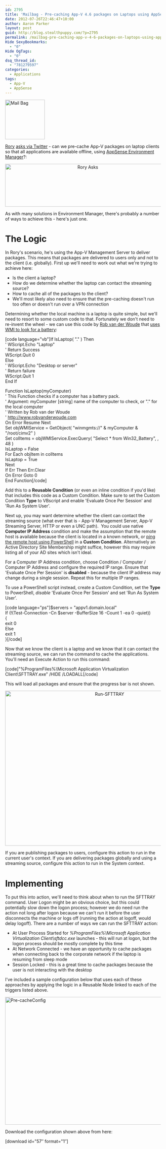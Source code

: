 ```yaml
---
id: 2795
title: 'Mailbag - Pre-caching App-V 4.6 packages on Laptops using AppSense Environment Manager 8'
date: 2012-07-26T22:46:47+10:00
author: Aaron Parker
layout: post
guid: http://blog.stealthpuppy.com/?p=2795
permalink: /mailbag-pre-caching-app-v-4-6-packages-on-laptops-using-appsense-environment-manager-8/
Hide SexyBookmarks:
  - "0"
Hide OgTags:
  - "0"
dsq_thread_id:
  - "781279597"
categories:
  - Applications
tags:
  - App-V
  - AppSense
---
```

<img class="size-full wp-image-2631 alignnone" title="Mail Bag" src="http://stealthpuppy.com/wp-content/uploads/2012/02/Mail-Bag.png" alt="Mail Bag" width="128" height="128" />

[Rory](https://twitter.com/Rorymon) [asks via Twitter](https://twitter.com/Rorymon/status/228536440403931136) - can we pre-cache App-V packages on laptop clients so that all applications are available offline, using [AppSense Environment Manager](http://www.appsense.com/policy-and-governance)?:

<p style="text-align: center;">
  <img class="size-full wp-image-2796 aligncenter" title="Rory Asks" src="http://stealthpuppy.com/wp-content/uploads/2012/07/RoryAsks.png" alt="Rory Asks" width="519" height="138" srcset="https://stealthpuppy.com/wp-content/uploads/2012/07/RoryAsks.png 519w, https://stealthpuppy.com/wp-content/uploads/2012/07/RoryAsks-150x39.png 150w, https://stealthpuppy.com/wp-content/uploads/2012/07/RoryAsks-300x79.png 300w" sizes="(max-width: 519px) 100vw, 519px" />
</p>

<p style="text-align: left;">
  As with many solutions in Environment Manager, there's probably a number of ways to achieve this - here's just one.
</p>

# The Logic

<p style="text-align: left;">
  In Rory's scenario, he's using the App-V Management Server to deliver packages. This means that packages are delivered to users only and not to the client (i.e. globally). First up we'll need to work out what we're trying to achieve here:
</p>

  * Is the client a laptop?
  * How do we determine whether the laptop can contact the streaming source?
  * How to cache all of the packages to the client?
  * We'll most likely also need to ensure that the pre-caching doesn't run too often or doesn't run over a VPN connection

Determining whether the local machine is a laptop is quite simple, but we'll need to resort to some custom code to that. Fortunately we don't need to re-invent the wheel - we can use this code by [Rob van der Woude](http://www.robvanderwoude.com/) that [uses WMI to look for a battery](http://www.robvanderwoude.com/vbstech_inventory_laptop.php):

[code language="vb"]If IsLaptop( "." ) Then  
' WScript.Echo "Laptop"  
' Return Success  
WScript.Quit 0  
Else  
' WScript.Echo "Desktop or server"  
' Return failure  
WScript.Quit 1  
End If

Function IsLaptop(myComputer)  
' This Function checks if a computer has a battery pack.  
' Argument: myComputer [string] name of the computer to check, or "." for the local computer  
' Written by Rob van der Woude  
' http://www.robvanderwoude.com  
On Error Resume Next  
Set objWMIService = GetObject( "winmgmts://" & myComputer & "/root/cimv2" )  
Set colItems = objWMIService.ExecQuery( "Select * from Win32_Battery", , 48 )  
IsLaptop = False  
For Each objItem in colItems  
IsLaptop = True  
Next  
If Err Then Err.Clear  
On Error Goto 0  
End Function[/code]

Add this to a **Reusable Condition** (or even an inline condition if you'd like) that includes this code as a Custom Condition. Make sure to set the Custom Condition **Type** to VBscript and enable 'Evaluate Once Per Session' and 'Run As System User'.

Next up, you may want determine whether the client can contact the streaming source (what ever that is - App-V Management Server, App-V Streaming Server, HTTP or even a UNC path).  You could use native **Computer IP Address** condition and make the assumption that the remote host is available because the client is located in a known network, or [ping the remote host using PowerShell](http://blogs.technet.com/b/heyscriptingguy/archive/2012/02/24/use-powershell-to-test-connectivity-on-remote-servers.aspx) in a **Custom Condition**. Alternatively an Active Directory Site Membership might suffice, however this may require listing all of your AD sites which isn't ideal.

For a Computer IP Address condition, choose Condition / Computer / Computer IP Address and configure the required IP range. Ensure that 'Evaluate Once Per Session' is **disabled** - because the client IP address may change during a single session. Repeat this for multiple IP ranges.

To use a PowerShell script instead, create a Custom Condition, set the **Type** to PowerShell, _disable_ 'Evaluate Once Per Session' and set 'Run As System User'.

[code language="ps"]$servers = "appv1.domain.local"  
If (!(Test-Connection -Cn $server -BufferSize 16 -Count 1 -ea 0 -quiet))  
{  
exit 0  
Else  
exit 1  
}[/code]

Now that we know the client is a laptop and we know that it can contact the streaming source, we can run the command to cache the applications. You'll need an Execute Action to run this command:

[code]"%ProgramFiles%\Microsoft Application Virtualization Client\SFTTRAY.exe" /HIDE /LOADALL[/code]

This will load all packages and ensure that the progress bar is not shown.

<p align="center">
  <a href="http://stealthpuppy.com/wp-content/uploads/2012/07/Run-SFTTRAY.png"><img style="background-image: none; padding-left: 0px; padding-right: 0px; display: inline; padding-top: 0px; border-width: 0px;" title="Run-SFTTRAY" src="http://stealthpuppy.com/wp-content/uploads/2012/07/Run-SFTTRAY_thumb.png" alt="Run-SFTTRAY" width="660" height="500" border="0" /></a>
</p>

If you are publishing packages to users, configure this action to run in the current user's context. If you are delivering packages globally and using a streaming source, configure this action to run in the System context.

# Implementing

To put this into action, we'll need to think about when to run the SFTTRAY command. User Logon might be an obvious choice, but this could potentially slow down the logon process; however we do need run the action not long after logon because we can't run it before the user disconnects the machine or logs off (running the action at logoff, would delay logoff). There are a number of ways we can run the SFTTRAY action:

  * At User Process Started for _%ProgramFiles%\Microsoft Application Virtualization Client\sftdcc.exe_ launches - this will run at logon, but the logon process should be mostly complete by this time
  * At Network Connected - we have an opportunity to cache packages when connecting back to the corporate network if the laptop is resuming from sleep mode
  * Session Locked - this is a great time to cache packages because the user is not interacting with the desktop

I've included a sample configuration below that uses each of these approaches by applying the logic in a Reusable Node linked to each of the triggers listed above.

[<img style="background-image: none; padding-left: 0px; padding-right: 0px; display: inline; padding-top: 0px; border: 0px;" title="Pre-cacheConfig" src="http://stealthpuppy.com/wp-content/uploads/2012/07/Pre-cacheConfig_thumb.png" alt="Pre-cacheConfig" width="660" height="412" border="0" />](http://stealthpuppy.com/wp-content/uploads/2012/07/Pre-cacheConfig.png)

Download the configuration shown above from here:

<p class="important">
  [download id="57&#8243; format="1&#8243;]
</p>